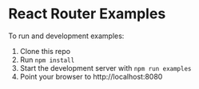 React Router Examples
=====================

To run and development examples:

1. Clone this repo
2. Run `npm install`
3. Start the development server with `npm run examples`
4. Point your browser to http://localhost:8080

